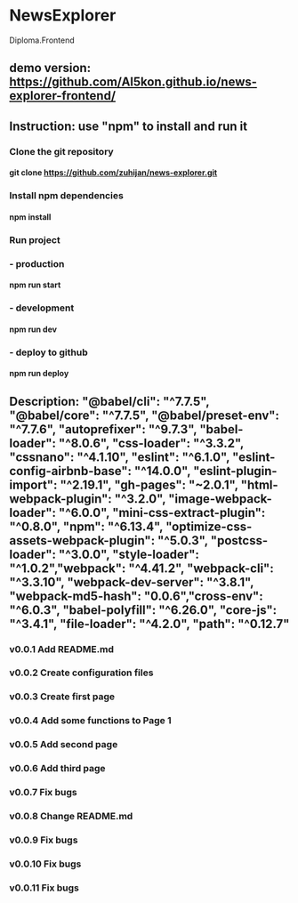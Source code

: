 # NewsExplorer

Diploma.Frontend

## demo version: https://github.com/Al5kon.github.io/news-explorer-frontend/

## Instruction: use "npm" to install and run it

### Clone the git repository

#### git clone https://github.com/zuhijan/news-explorer.git

### Install npm dependencies

#### npm install

### Run project

### - production

#### npm run start

### - development

#### npm run dev

### - deploy to github

#### npm run deploy

## Description: "@babel/cli": "^7.7.5", "@babel/core": "^7.7.5", "@babel/preset-env": "^7.7.6", "autoprefixer": "^9.7.3", "babel-loader": "^8.0.6", "css-loader": "^3.3.2", "cssnano": "^4.1.10", "eslint": "^6.1.0", "eslint-config-airbnb-base": "^14.0.0", "eslint-plugin-import": "^2.19.1", "gh-pages": "~2.0.1", "html-webpack-plugin": "^3.2.0", "image-webpack-loader": "^6.0.0", "mini-css-extract-plugin": "^0.8.0", "npm": "^6.13.4", "optimize-css-assets-webpack-plugin": "^5.0.3", "postcss-loader": "^3.0.0", "style-loader": "^1.0.2","webpack": "^4.41.2", "webpack-cli": "^3.3.10", "webpack-dev-server": "^3.8.1", "webpack-md5-hash": "0.0.6","cross-env": "^6.0.3", "babel-polyfill": "^6.26.0", "core-js": "^3.4.1", "file-loader": "^4.2.0", "path": "^0.12.7"

### v0.0.1 Add README.md

### v0.0.2 Create configuration files

### v0.0.3 Create first page

### v0.0.4 Add some functions to Page 1

### v0.0.5 Add second page

### v0.0.6 Add third page

### v0.0.7 Fix bugs

### v0.0.8 Change README.md

### v0.0.9 Fix bugs

### v0.0.10 Fix bugs

### v0.0.11 Fix bugs
